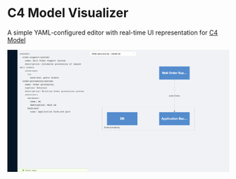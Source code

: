 # C4 Model Visualizer

A simple YAML-configured editor with real-time UI representation for [C4 Model](https://c4model.com/)

![C4 Model visualizer screenshot](https://github.com/Mykhailiak/c4-model-visualizer/blob/master/public/application_screenshot.png?raw=true)
